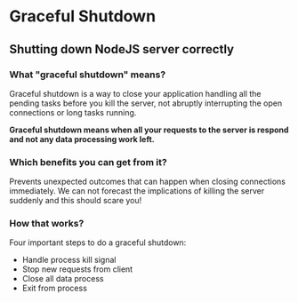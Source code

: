 # Graceful Shutdown
## Shutting down NodeJS server correctly

### What "graceful shutdown" means?

Graceful shutdown is a way to close your application handling all the pending tasks before you kill the server, not abruptly interrupting the open connections or long tasks running.

**Graceful shutdown means when all your requests to the server is respond and not any data processing work left.**

### Which benefits you can get from it?

Prevents unexpected outcomes that can happen when closing connections immediately. We can not forecast the implications of killing the server suddenly and this should scare you!

### How that works?

Four important steps to do a graceful shutdown:

- Handle process kill signal
- Stop new requests from client
- Close all data process
- Exit from process